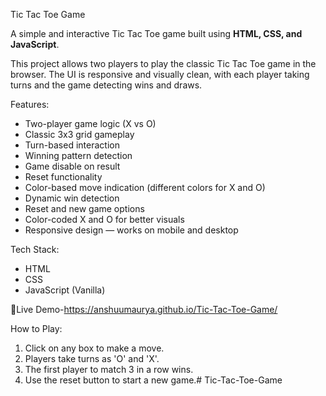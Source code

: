 Tic Tac Toe Game

A simple and interactive Tic Tac Toe game built using **HTML, CSS, and JavaScript**.

This project allows two players to play the classic Tic Tac Toe game in the browser. The UI is responsive and visually clean, with each player taking turns and the game detecting wins and draws.

Features:
- Two-player game logic (X vs O)
- Classic 3x3 grid gameplay
- Turn-based interaction
- Winning pattern detection
- Game disable on result
- Reset functionality
- Color-based move indication (different colors for X and O)
- Dynamic win detection
- Reset and new game options
- Color-coded X and O for better visuals
- Responsive design — works on mobile and desktop

Tech Stack:
- HTML
- CSS
- JavaScript (Vanilla)

🔗Live Demo-https://anshuumaurya.github.io/Tic-Tac-Toe-Game/  

How to Play:
1. Click on any box to make a move.
2. Players take turns as 'O' and 'X'.
3. The first player to match 3 in a row wins.
4. Use the reset button to start a new game.# Tic-Tac-Toe-Game
